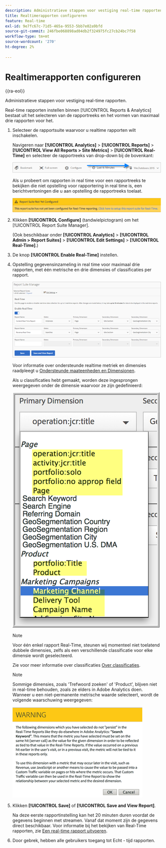 ```yaml
---
description: Administratieve stappen voor vestiging real-time rapporten.
title: Realtimerapporten configureren
feature: Real-time
exl-id: 9e7fc67c-71d5-465a-9553-5bb7e02a9bfd
source-git-commit: 246fbe068898ad04db2f324975fc27cb24bc7f58
workflow-type: tm+mt
source-wordcount: '270'
ht-degree: 2%

---
```


# Realtimerapporten configureren

{{ra-eol}}

Administratieve stappen voor vestiging real-time rapporten.

Real-time rapporten instellen binnen [!UICONTROL Reports & Analytics] bestaat uit het selecteren van de rapportreeks en het vormen van maximaal drie rapporten voor het.

1. Selecteer de rapportsuite waarvoor u realtime rapporten wilt inschakelen.

   Navigeren naar **[!UICONTROL Analytics]** > **[!UICONTROL Reports]** > **[!UICONTROL View All Reports > Site Metrics]** > **[!UICONTROL Real-Time]** en selecteer de rapportreeks van drop-down bij de bovenkant:

   ![](/help/admin/admin/c-manage-report-suites/c-edit-report-suites/realtime/assets/report_suite_selector.png)

   Als u probeert om rapporten in real time voor een rapportreeks te bekijken die niet opstelling voor rapportering in real time is, een berichtvertoningen die u aan opstelling de rapportreeks toelaat.

   ![](/help/admin/admin/c-manage-report-suites/c-edit-report-suites/realtime/assets/rep_suite_not_set_up.png)

1. Klikken **[!UICONTROL Configure]** (tandwielpictogram) om het [!UICONTROL Report Suite Manager].

   (Ook beschikbaar onder **[!UICONTROL Analytics]** > **[!UICONTROL Admin > Report Suites]** > **[!UICONTROL Edit Settings]** > **[!UICONTROL Real-Time]**.)

1. De knop **[!UICONTROL Enable Real-Time]** instellen.
1. Opstelling gegevensinzameling in real time voor maximaal drie rapporten, met één metrische en drie dimensies of classificaties per rapport.

   ![](assets/real_time_admin.png)

   Voor informatie over ondersteunde realtime metriek en dimensies raadpleegt u [Ondersteunde maateenheden en Dimensionen](/help/admin/admin/c-manage-report-suites/c-edit-report-suites/realtime/realtime-metrics.md).

   Als u classificaties hebt gemaakt, worden deze ingesprongen weergegeven onder de dimensie waarvoor ze zijn gedefinieerd:

   ![](assets/classifications.png)

   >[!NOTE]
   >
   >Voor één enkel rapport Real-Time, steunen wij momenteel niet toelatend dubbele dimensies, zelfs als een verschillende classificatie voor elke dimensie wordt geselecteerd.

   Zie voor meer informatie over classificaties [Over classificaties](/help/components/classifications/c-classifications.md).

   >[!NOTE]
   >
   >Sommige dimensies, zoals &#39;Trefwoord zoeken&#39; of &#39;Product&#39;, blijven niet in real-time behouden, zoals ze elders in Adobe Analytics doen. Wanneer u een niet-permanente metrische waarde selecteert, wordt de volgende waarschuwing weergegeven:

   ![](/help/admin/admin/c-manage-report-suites/c-edit-report-suites/realtime/assets/warning_dimensions.png)

1. Klikken **[!UICONTROL Save]** of **[!UICONTROL Save and View Report]**.

   Na deze eerste rapportinstelling kan het 20 minuten duren voordat de gegevens beginnen met streamen. Vanaf dat moment zijn de gegevens direct beschikbaar. Voor informatie bij het bekijken van Real-Time rapporten, zie [Een real-time rapport uitvoeren](https://experienceleague.adobe.com/docs/analytics/analyze/reports-analytics/t-running-report-types.html).

1. Door gebrek, hebben alle gebruikers toegang tot Echt - tijd rapporten.
